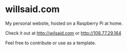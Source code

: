 # willsaid.com

My personal website, hosted on a Raspberry Pi at home.

Check it out at http://wilsaid.com or http://108.77.29.164

Feel free to contribute or use as a template.
